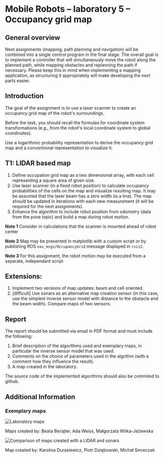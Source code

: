 # Mobile Robots – laboratory 5 – Occupancy grid map

## General overview

Next assignments (mapping, path planning and navigation) will be combined into a single control program in the final stage. The overall goal is to implement a controller that will simultaneously move the robot along the planned path, while mapping obstacles and replanning the path if necessary. Please keep this in mind when implementing a mapping application, as structuring it appropriately will make developing the next parts easier.

## Introduction

The goal of the assignment is to use a laser scanner to create an occupancy grid map of the robot's surroundings.

Before the task, you should recall the formulas for coordinate system transformations (e.g., from the robot's local coordinate system to global coordinates).

Use a logarithmic probability representation to derive the occupancy grid map and a conventional representation to visualize it.


## T1: LIDAR based map

1. Define occupation grid map as a two dimensional array, with each cell representing a square area of given size.
2. Use laser scanner (in a fixed robot position) to calculate occupancy probabilities of the cells on the map and visualize resulting map. It may be assumed that the laser beam has a zero width (is a line). The map should be updated in iterations with each new measurement (it will be required for the next assignments).
3. Enhance the algorithm to include robot position from odometry (data from the pose topic) and build a map during robot motion.

**Note 1** Consider in calculations that the scanner is mounted ahead of robot center

**Note 2** Map may be presented in matplotlib with a custom script or by publishing ROS `nav_msgs/OccupancyGrid` message displayed in `rviz2`.


**Note 3** For this assignment, the robot motion may be executed from a separate, independant script


## Extensions:

1. Implement two versions of map updates: beam and cell oriented.
2. [difficult] Use sonars as an alternative map creation sensor (in this case, use the simplest inverse sensor model with distance to the obstacle and the beam width). Compare maps of two sensors. 


## Report

The report should be submitted via email in PDF format and must include the following:

1. Brief description of the algorithms used and exemplary maps, in particular the inverse sensor model that was used.
2. Comments on the choice of parameters used in the algrithm (with a comment how they influence the result).
3. A map created in the laboratory.

The source code of the implemented algorithms should also be commited to github.

## Additional Information

###  Exemplary maps
   ![Laboratory maps](https://kcir.pwr.edu.pl/~jjakubia/MobileRobotics/2022_23/map_example1.png)

Maps created by: Beata Berajter, Ada Weiss, Małgorzata Witka-Jeżewska

![Comparison of maps created with a LIDAR and sonars](https://kcir.pwr.edu.pl/~jjakubia/MobileRobotics/2022_23/map_example2.png)

Map created by: Karolina Durasiewicz, Piotr Dziębowski, Michał Smreczak
   

